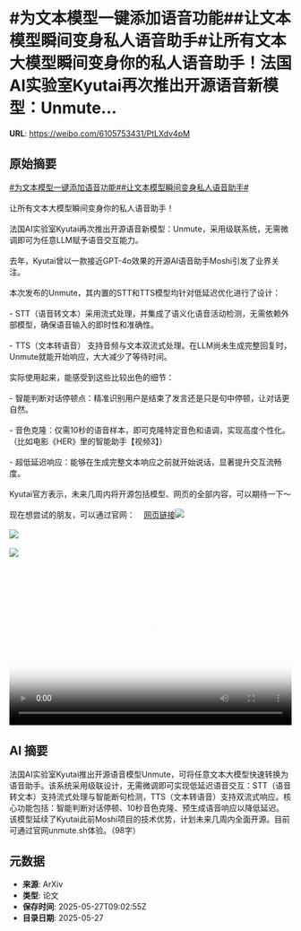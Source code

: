 # #为文本模型一键添加语音功能##让文本模型瞬间变身私人语音助手#让所有文本大模型瞬间变身你的私人语音助手！法国AI实验室Kyutai再次推出开源语音新模型：Unmute...

**URL**: https://weibo.com/6105753431/PtLXdv4pM

## 原始摘要

<a href="https://m.weibo.cn/search?containerid=231522type%3D1%26t%3D10%26q%3D%23%E4%B8%BA%E6%96%87%E6%9C%AC%E6%A8%A1%E5%9E%8B%E4%B8%80%E9%94%AE%E6%B7%BB%E5%8A%A0%E8%AF%AD%E9%9F%B3%E5%8A%9F%E8%83%BD%23&amp;extparam=%23%E4%B8%BA%E6%96%87%E6%9C%AC%E6%A8%A1%E5%9E%8B%E4%B8%80%E9%94%AE%E6%B7%BB%E5%8A%A0%E8%AF%AD%E9%9F%B3%E5%8A%9F%E8%83%BD%23" data-hide=""><span class="surl-text">#为文本模型一键添加语音功能#</span></a><a href="https://m.weibo.cn/search?containerid=231522type%3D1%26t%3D10%26q%3D%23%E8%AE%A9%E6%96%87%E6%9C%AC%E6%A8%A1%E5%9E%8B%E7%9E%AC%E9%97%B4%E5%8F%98%E8%BA%AB%E7%A7%81%E4%BA%BA%E8%AF%AD%E9%9F%B3%E5%8A%A9%E6%89%8B%23&amp;extparam=%23%E8%AE%A9%E6%96%87%E6%9C%AC%E6%A8%A1%E5%9E%8B%E7%9E%AC%E9%97%B4%E5%8F%98%E8%BA%AB%E7%A7%81%E4%BA%BA%E8%AF%AD%E9%9F%B3%E5%8A%A9%E6%89%8B%23" data-hide=""><span class="surl-text">#让文本模型瞬间变身私人语音助手#</span></a><br><br>让所有文本大模型瞬间变身你的私人语音助手！<br><br>法国AI实验室Kyutai再次推出开源语音新模型：Unmute，采用级联系统，无需微调即可为任意LLM赋予语音交互能力。<br><br>去年，Kyutai曾以一款接近GPT-4o效果的开源AI语音助手Moshi引发了业界关注。<br><br>本次发布的Unmute，其内置的STT和TTS模型均针对低延迟优化进行了设计：<br><br>- STT（语音转文本）采用流式处理，并集成了语义化语音活动检测，无需依赖外部模型，确保语音输入的即时性和准确性。<br><br>- TTS（文本转语音） 支持音频与文本双流式处理。在LLM尚未生成完整回复时，Unmute就能开始响应，大大减少了等待时间。<br><br>实际使用起来，能感受到这些比较出色的细节：<br><br>- 智能判断对话停顿点：精准识别用户是结束了发言还是只是句中停顿，让对话更自然。<br><br>- 音色克隆：仅需10秒的语音样本，即可克隆特定音色和语调，实现高度个性化。（比如电影《HER》里的智能助手【视频3】）<br><br>- 超低延迟响应：能够在生成完整文本响应之前就开始说话，显著提升交互流畅度。<br><br>Kyutai官方表示，未来几周内将开源包括模型、网页的全部内容，可以期待一下～<br><br>现在想尝试的朋友，可以通过官网：<a href="https://weibo.cn/sinaurl?u=https%3A%2F%2Funmute.sh%2F" data-hide=""><span class="url-icon"><img style="width: 1rem;height: 1rem" src="https://h5.sinaimg.cn/upload/2015/09/25/3/timeline_card_small_web_default.png" referrerpolicy="no-referrer"></span><span class="surl-text">网页链接</span></a><img style="" src="https://tvax1.sinaimg.cn/large/006Fd7o3gy1i1u5g1fq0aj33gc1qmqi3.jpg" referrerpolicy="no-referrer"><br><br><img style="" src="https://tvax2.sinaimg.cn/large/006Fd7o3ly1i1u5h2cp81j30zk0k0dgh.jpg" referrerpolicy="no-referrer"><br><br><img style="" src="https://tvax1.sinaimg.cn/large/006Fd7o3ly1i1u5h10nuij30zk0k0myf.jpg" referrerpolicy="no-referrer"><br><br><br clear="both"><div style="clear: both"></div><video controls="controls" poster="https://tvax1.sinaimg.cn/orj480/006Fd7o3ly1i1u5h1gkhdj30zk0k0dgh.jpg" style="width: 100%"><source src="https://f.video.weibocdn.com/o0/KOqynwW7lx08ozCRZd3201041200l4oi0E010.mp4?label=mp4_720p&amp;template=1280x720.25.0&amp;ori=0&amp;ps=1BVp4ysnknHVZu&amp;Expires=1748339955&amp;ssig=%2B3%2F87f4bNa&amp;KID=unistore,video"><source src="https://f.video.weibocdn.com/o0/2WOXPSnylx08ozCRBPy001041200aALo0E010.mp4?label=mp4_hd&amp;template=852x480.25.0&amp;ori=0&amp;ps=1BVp4ysnknHVZu&amp;Expires=1748339955&amp;ssig=%2BTdbJ6rBPo&amp;KID=unistore,video"><source src="https://f.video.weibocdn.com/o0/AuPZ4Pr4lx08ozCQUPnq010412006S6Q0E010.mp4?label=mp4_ld&amp;template=640x360.25.0&amp;ori=0&amp;ps=1BVp4ysnknHVZu&amp;Expires=1748339955&amp;ssig=itYHZv2dB1&amp;KID=unistore,video"><p>视频无法显示，请前往<a href="https://video.weibo.com/show?fid=1034%3A5170958101840001" target="_blank" rel="noopener noreferrer">微博视频</a>观看。</p></video>

## AI 摘要

法国AI实验室Kyutai推出开源语音模型Unmute，可将任意文本大模型快速转换为语音助手。该系统采用级联设计，无需微调即可实现低延迟语音交互：STT（语音转文本）支持流式处理与智能断句检测，TTS（文本转语音）支持双流式响应。核心功能包括：智能判断对话停顿、10秒音色克隆、预生成语音响应以降低延迟。该模型延续了Kyutai此前Moshi项目的技术优势，计划未来几周内全面开源。目前可通过官网unmute.sh体验。（98字）

## 元数据

- **来源**: ArXiv
- **类型**: 论文
- **保存时间**: 2025-05-27T09:02:55Z
- **目录日期**: 2025-05-27
